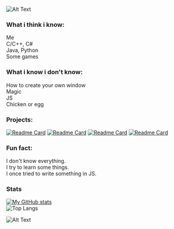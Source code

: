 ![Alt Text](https://media.giphy.com/media/Nx0rz3jtxtEre/giphy.gif)  

### What i think i know:
Me  
C/C++, C#  
Java, Python  
Some games  

### What i know i don't know:
How to create your own window  
Magic  
JS  
Chicken or egg

### Projects: 
[![Readme Card](https://github-readme-stats.vercel.app/api/pin/?username=RafalUzarowicz&repo=InterpreterTI4)](https://github.com/RafalUzarowicz/InterpreterTI4)
[![Readme Card](https://github-readme-stats.vercel.app/api/pin/?username=RafalUzarowicz&repo=SimpleNFS)](https://github.com/RafalUzarowicz/SimpleNFS)
[![Readme Card](https://github-readme-stats.vercel.app/api/pin/?username=RafalUzarowicz&repo=AngryBirdsQR)](https://github.com/RafalUzarowicz/AngryBirdsQR)
[![Readme Card](https://github-readme-stats.vercel.app/api/pin/?username=RafalUzarowicz&repo=SimulatedAnnealingTabuSearch)](https://github.com/RafalUzarowicz/SimulatedAnnealingTabuSearch)
<!-- #### Small projects:  -->

### Fun fact:
I don't know everything.  
I try to learn some things.  
I once tried to write something in JS.  

### Stats
[![My GitHub stats](https://github-readme-stats.vercel.app/api?username=RafalUzarowicz&show_icons=true&theme=dracula)](https://github.com/anuraghazra/github-readme-stats)  
![Top Langs](https://github-readme-stats.vercel.app/api/top-langs/?username=RafalUzarowicz&layout=compact&theme=dracula)  



![Alt Text](https://media.giphy.com/media/8JTFsZmnTR1Rs1JFVP/giphy.gif)  
<!--

[![willianrod's wakatime stats](https://github-readme-stats.vercel.app/api/wakatime?username=RafalUzarowicz)](https://github.com/anuraghazra/github-readme-stats)
**RafalUzarowicz/RafalUzarowicz** is a ✨ _special_ ✨ repository because its `README.md` (this file) appears on your GitHub profile.

Here are some ideas to get you started:

- 🔭 I’m currently working on ...
- 🌱 I’m currently learning ...
- 👯 I’m looking to collaborate on ...
- 🤔 I’m looking for help with ...
- 💬 Ask me about ...
- 📫 How to reach me: ...
- 😄 Pronouns: ...
- ⚡ Fun fact: ...
-->
